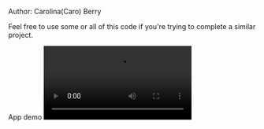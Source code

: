 Author: Carolina(Caro) Berry

Feel free to use some or all of this code if you're trying to complete a similar project.

App demo
![alt text](liri-js.webm)
